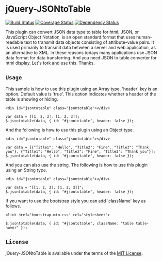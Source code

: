 # jQuery-JSONtoTable
[![Build Status](https://travis-ci.org/jongha/jquery-jsontotable.png?branch=master)](https://travis-ci.org/jongha/jquery-jsontotable)
[![Coverage Status](https://coveralls.io/repos/jongha/jquery-jsontotable/badge.png)](https://coveralls.io/r/jongha/jquery-jsontotable)
[![Dependency Status](https://gemnasium.com/jongha/jquery-jsontotable.png)](https://gemnasium.com/jongha/jquery-jsontotable)

This plugin can convert JSON data type to table for html. JSON, or JavaScript Object Notation, is an open standard format that uses human-readable text to transmit data objects consisting of attribute–value pairs. It is used primarily to transmit data between a server and web application, as an alternative to XML. In these reasons todays many applications use JSON data format for data transferring. And you need JSON to table converter for html display. Let's fork and use this. Thanks.

## `Usage`

This sample is how to use this plugin using an Array type. 'header' key is an option. Default value is 'true'. This option indicates whether a header of the table is showing or hiding.

```
<div id="jsontotable" class="jsontotable"></div>

var data = [[1, 2, 3], [1, 2, 3]];
$.jsontotable(data, { id: "#jsontotable", header: false });
```

And the following is how to use this plugin using an Object type.

```
<div id="jsontotable" class="jsontotable"></div>

var data = [{"Title1": "Hello", "Title2": "Fine", "Title3": "Thank you"}, {"Title1": "Hello", "Title2": "Fine", "Title3": "Thank you"}];
$.jsontotable(data, { id: "#jsontotable", header: false });
```

And you can also use the string. The following is how to use this plugin using an String type.

```
<div id="jsontotable" class="jsontotable"></div>

var data = "[[1, 2, 3], [1, 2, 3]]";
$.jsontotable(data, { id: "#jsontotable", header: false });
```

If you want to use the bootstrap style you can add 'className' key as follows.

```
<link href="bootstrap.min.css" rel="stylesheet">

$.jsontotable(data, { id: "#jsontotable", className: "table table-hover" });
```

## `License`

jQuery-JSONtoTable is available under the terms of the [MIT License](https://github.com/jongha/jquery-jsontotable/blob/master/LICENSE).
